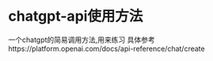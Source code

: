 # chatgpt-api使用方法
一个chatgpt的简易调用方法,用来练习
具体参考https://platform.openai.com/docs/api-reference/chat/create
